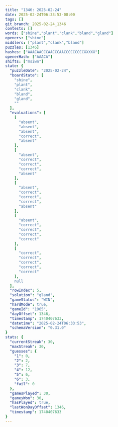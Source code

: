 ```yaml
---
title: "1346: 2025-02-24"
date: 2025-02-24T06:33:53-08:00
tags: []
git_branch: 2025-02-24_1346
contests: []
words: ["shine","plant","clank","bland","gland"]
openers: ["shine"]
middlers: ["plant","clank","bland"]
puzzles: [1346]
hashes: ["AAACAACCCAACCCAACCCCCCCCCXXXXX"]
openerHash: ["AAACA"]
shifts: ["msiwn"]
state: {
  "puzzleDate": "2025-02-24",
  "boardState": [
    "shine",
    "plant",
    "clank",
    "bland",
    "gland",
    ""
  ],
  "evaluations": [
    [
      "absent",
      "absent",
      "absent",
      "correct",
      "absent"
    ],
    [
      "absent",
      "correct",
      "correct",
      "correct",
      "absent"
    ],
    [
      "absent",
      "correct",
      "correct",
      "correct",
      "absent"
    ],
    [
      "absent",
      "correct",
      "correct",
      "correct",
      "correct"
    ],
    [
      "correct",
      "correct",
      "correct",
      "correct",
      "correct"
    ],
    null
  ],
  "rowIndex": 5,
  "solution": "gland",
  "gameStatus": "WIN",
  "hardMode": true,
  "gameId": "1965",
  "dayOffset": 1346,
  "timestamp": 1740407633,
  "datetime": "2025-02-24T06:33:53",
  "schemaVersion": "0.31.0"
}
stats: {
  "currentStreak": 30,
  "maxStreak": 30,
  "guesses": {
    "1": 0,
    "2": 2,
    "3": 7,
    "4": 12,
    "5": 6,
    "6": 3,
    "fail": 0
  },
  "gamesPlayed": 30,
  "gamesWon": 30,
  "hasPlayed": true,
  "lastWonDayOffset": 1346,
  "timestamp": 1740407633
}
---
```

<!-- more -->
